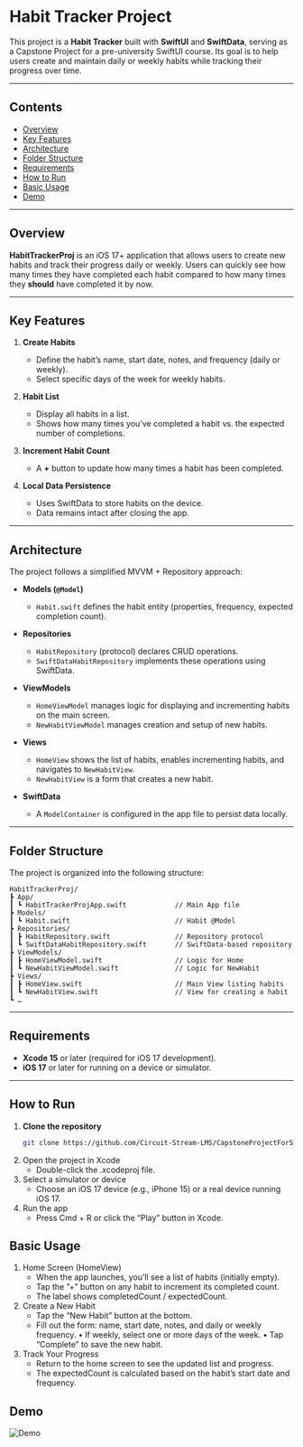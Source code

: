 # Habit Tracker Project

This project is a **Habit Tracker** built with **SwiftUI** and **SwiftData**, serving as a Capstone Project for a pre-university SwiftUI course. Its goal is to help users create and maintain daily or weekly habits while tracking their progress over time.

---

## Contents

- [Overview](#overview)
- [Key Features](#key-features)
- [Architecture](#architecture)
- [Folder Structure](#folder-structure)
- [Requirements](#requirements)
- [How to Run](#how-to-run)
- [Basic Usage](#basic-usage)
- [Demo](#demo)

---

## Overview

**HabitTrackerProj** is an iOS 17+ application that allows users to create new habits and track their progress daily or weekly. Users can quickly see how many times they have completed each habit compared to how many times they **should** have completed it by now.

---

## Key Features

1. **Create Habits**  
   - Define the habit’s name, start date, notes, and frequency (daily or weekly).  
   - Select specific days of the week for weekly habits.

2. **Habit List**  
   - Display all habits in a list.  
   - Shows how many times you’ve completed a habit vs. the expected number of completions.

3. **Increment Habit Count**  
   - A **+** button to update how many times a habit has been completed.

4. **Local Data Persistence**  
   - Uses SwiftData to store habits on the device.  
   - Data remains intact after closing the app.

---

## Architecture

The project follows a simplified MVVM + Repository approach:

- **Models (`@Model`)**  
  - `Habit.swift` defines the habit entity (properties, frequency, expected completion count).

- **Repositories**  
  - `HabitRepository` (protocol) declares CRUD operations.  
  - `SwiftDataHabitRepository` implements these operations using SwiftData.

- **ViewModels**  
  - `HomeViewModel` manages logic for displaying and incrementing habits on the main screen.  
  - `NewHabitViewModel` manages creation and setup of new habits.

- **Views**  
  - `HomeView` shows the list of habits, enables incrementing habits, and navigates to `NewHabitView`.  
  - `NewHabitView` is a form that creates a new habit.

- **SwiftData**  
  - A `ModelContainer` is configured in the app file to persist data locally.

---

## Folder Structure

The project is organized into the following structure:

```plaintext
HabitTrackerProj/
┣ App/
┃ ┗ HabitTrackerProjApp.swift            // Main App file
┣ Models/
┃ ┗ Habit.swift                          // Habit @Model
┣ Repositories/
┃ ┣ HabitRepository.swift                // Repository protocol
┃ ┗ SwiftDataHabitRepository.swift       // SwiftData-based repository
┣ ViewModels/
┃ ┣ HomeViewModel.swift                  // Logic for Home
┃ ┗ NewHabitViewModel.swift              // Logic for NewHabit
┣ Views/
┃ ┣ HomeView.swift                       // Main View listing habits
┃ ┗ NewHabitView.swift                   // View for creating a habit
┗ …
```
---

## Requirements

- **Xcode 15** or later (required for iOS 17 development).  
- **iOS 17** or later for running on a device or simulator.  

---

## How to Run

1. **Clone the repository**  
   ```bash
   git clone https://github.com/Circuit-Stream-LMS/CapstoneProjectForSwiftUIPreUniversity.git

2.	Open the project in Xcode
	- Double-click the .xcodeproj file.
3.	Select a simulator or device
    - Choose an iOS 17 device (e.g., iPhone 15) or a real device running iOS 17.
4.	Run the app
	- Press Cmd + R or click the “Play” button in Xcode.

## Basic Usage
1.	Home Screen (HomeView)
	- When the app launches, you’ll see a list of habits (initially empty).
	- Tap the ”+” button on any habit to increment its completed count.
	- The label shows completedCount / expectedCount.
2.	Create a New Habit
	- Tap the “New Habit” button at the bottom.
	- Fill out the form: name, start date, notes, and daily or weekly frequency.
	•	If weekly, select one or more days of the week.
	•	Tap “Complete” to save the new habit.
3.	Track Your Progress
	- Return to the home screen to see the updated list and progress.
	- The expectedCount is calculated based on the habit’s start date and frequency.

## Demo
   ![Demo](https://github.com/Circuit-Stream-LMS/CapstoneProjectForSwiftUIPreUniversity/blob/main/demo.gif)
